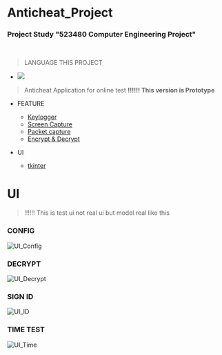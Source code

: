 # **Anticheat_Project**

### Project Study "523480 Computer Engineering Project"
&nbsp;
> LANGUAGE THIS PROJECT
  * <img src="https://img.shields.io/badge/Python-14354C?style=for-the-badge&logo=python&logoColor=white">

> Anticheat Application for online test     **‼️‼️‼️ This version is Prototype**  

- FEATURE
  - [Keylogger](https://pynput.readthedocs.io/en/latest/keyboard.html)
  - [Screen Capture](https://pyautogui.readthedocs.io/en/latest/quickstart.html#screenshot-functions)
  - [Packet capture](https://scapy.readthedocs.io/en/latest/introduction.html)
  - [Encrypt & Decrypt](https://pycryptodome.readthedocs.io/en/latest/src/cipher/cipher.html)

- UI
  - [tkinter](https://docs.python.org/3/library/tkinter.html)


# **UI**
> ‼️‼️‼️ This is test ui not real ui but model real like this 

### CONFIG

  ![UI_Config](https://user-images.githubusercontent.com/69398619/133306699-6668875d-de16-4866-8f79-fde9428d33e7.PNG)

### DECRYPT

  ![UI_Decrypt](https://user-images.githubusercontent.com/69398619/133306742-4e81b197-941d-4884-88d6-cbcdee612e85.PNG)

### SIGN ID

  ![UI_ID](https://user-images.githubusercontent.com/69398619/133306772-cb1d5fcf-bb30-4798-a6d7-709ce801a2b3.PNG)

### TIME TEST

  ![UI_Time](https://user-images.githubusercontent.com/69398619/133306782-3820ddb9-cf6c-4eca-8a8d-546d8b81f515.PNG)
